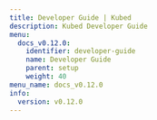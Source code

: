 ```yaml
---
title: Developer Guide | Kubed
description: Kubed Developer Guide
menu:
  docs_v0.12.0:
    identifier: developer-guide
    name: Developer Guide
    parent: setup
    weight: 40
menu_name: docs_v0.12.0
info:
  version: v0.12.0
---
```


